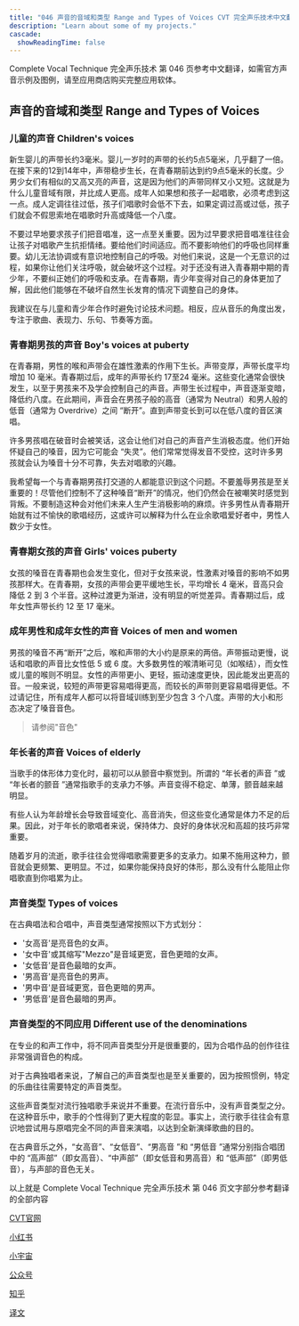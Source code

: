```yaml
---
title: "046 声音的音域和类型 Range and Types of Voices CVT 完全声乐技术中文翻译"
description: "Learn about some of my projects."
cascade:
  showReadingTime: false
---
```


Complete Vocal Technique 完全声乐技术 第 046 页参考中文翻译，如需官方声音示例及图例，请至应用商店购买完整应用软体。

## 声音的音域和类型 Range and Types of Voices

### 儿童的声音 Children's voices

新生婴儿的声带长约3毫米。婴儿一岁时的声带的长约5点5毫米，几乎翻了一倍。在接下来的12到14年中，声带稳步生长，在青春期前达到约9点5毫米的长度。少男少女们有相似的又高又亮的声音，这是因为他们的声带同样又小又短。这就是为什么儿童音域有限，并比成人更高。成年人如果想和孩子一起唱歌，必须考虑到这一点。成人定调往往过低，孩子们唱歌时会低不下去，如果定调过高或过低，孩子们就会不假思索地在唱歌时升高或降低一个八度。

不要过早地要求孩子们把音唱准，这一点至关重要。因为过早要求把音唱准往往会让孩子对唱歌产生抗拒情绪。要给他们时间适应。而不要影响他们的呼吸也同样重要。幼儿无法协调或有意识地控制自己的呼吸。对他们来说，这是一个无意识的过程，如果你让他们关注呼吸，就会破坏这个过程。对于还没有进入青春期中期的青少年，不要纠正她们的呼吸和支承。在青春期，青少年变得对自己的身体更加了解，因此他们能够在不破坏自然生长发育的情况下调整自己的身体。

我建议在与儿童和青少年合作时避免讨论技术问题。相反，应从音乐的角度出发，专注于歌曲、表现力、乐句、节奏等方面。

### 青春期男孩的声音 Boy's voices at puberty

在青春期，男性的喉和声带会在雄性激素的作用下生长。声带变厚，声带长度平均增加 10 毫米。青春期过后，成年的声带长约 17至24 毫米。这些变化通常会很快发生，以至于男孩来不及学会控制自己的声音。声带生长过程中，声音逐渐变暗，降低约八度。在此期间，声音会在男孩子般的高音（通常为 Neutral）和男人般的低音（通常为 Overdrive）之间 “断开”。直到声带变长到可以在低八度的音区演唱。

许多男孩唱在破音时会被笑话，这会让他们对自己的声音产生消极态度。他们开始怀疑自己的嗓音，因为它可能会 “失灵”。他们常常觉得发音不受控，这时许多男孩就会认为嗓音十分不可靠，失去对唱歌的兴趣。

我希望每一个与青春期男孩打交道的人都能意识到这个问题。不要羞辱男孩是至关重要的！尽管他们控制不了这种嗓音“断开”的情况，他们仍然会在被嘲笑时感觉到背叛。不要制造这种会对他们未来人生产生消极影响的麻烦。许多男性从青春期开始就有过不愉快的歌唱经历，这或许可以解释为什么在业余歌唱爱好者中，男性人数少于女性。

### 青春期女孩的声音 Girls' voices puberty

女孩的嗓音在青春期也会发生变化，但对于女孩来说，性激素对嗓音的影响不如男孩那样大。在青春期，女孩的声带会更平缓地生长，平均增长 4 毫米，音高只会降低 2 到 3 个半音。这种过渡更为渐进，没有明显的听觉差异。青春期过后，成年女性声带长约 12 至 17 毫米。

### 成年男性和成年女性的声音 Voices of men and women

男孩的嗓音不再“断开”之后，喉和声带的大小约是原来的两倍。声带振动更慢，说话和唱歌的声音比女性低 5 或 6 度。大多数男性的喉清晰可见（如喉结），而女性或儿童的喉则不明显。女性的声带更小、更轻，振动速度更快，因此能发出更高的音。一般来说，较短的声带更容易唱得更高，而较长的声带则更容易唱得更低。不过请记住，所有成年人都可以将音域训练到至少包含 3 个八度。声带的大小和形态决定了嗓音音色。

> 请参阅"音色"

### 年长者的声音 Voices of elderly

当歌手的体形体力变化时，最初可以从颤音中察觉到。所谓的 “年长者的声音 ”或 “年长者的颤音 ”通常指歌手的支承力不够。声音变得不稳定、单薄，颤音越来越明显。

有些人认为年龄增长会导致音域变化、高音消失，但这些变化通常是体力不足的后果。因此，对于年长的歌唱者来说，保持体力、良好的身体状况和高超的技巧非常重要。

随着岁月的流逝，歌手往往会觉得唱歌需要更多的支承力。如果不施用这种力，颤音就会更频繁、更明显。不过，如果你能保持良好的体形，那么没有什么能阻止你唱歌直到你唱累为止。

### 声音类型 Types of voices

在古典唱法和合唱中，声音类型通常按照以下方式划分：

- '女高音'是亮音色的女声。
- '女中音'或其缩写"Mezzo"是音域更宽，音色更暗的女声。
- '女低音'是音色最暗的女声。
- '男高音'是亮音色的男声。
- '男中音'是音域更宽，音色更暗的男声。
- '男低音'是音色最暗的男声。

### 声音类型的不同应用 Different use of the denominations

在专业的和声工作中，将不同声音类型分开是很重要的，因为合唱作品的创作往往非常强调音色的构成。

对于古典独唱者来说，了解自己的声音类型也是至关重要的，因为按照惯例，特定的乐曲往往需要特定的声音类型。

这些声音类型对流行独唱歌手来说并不重要。在流行音乐中，没有声音类型之分。在这种音乐中，歌手的个性得到了更大程度的彰显。事实上，流行歌手往往会有意识地尝试用与原唱完全不同的声音来演唱，以达到全新演绎歌曲的目的。

在古典音乐之外，“女高音”、“女低音”、“男高音 ”和 “男低音 ”通常分别指合唱团中的 “高声部”（即女高音）、“中声部”（即女低音和男高音）和 “低声部”（即男低音），与声部的音色无关。

以上就是 Complete Vocal Technique 完全声乐技术 第 046 页文字部分参考翻译的全部内容


[CVT官网](https://completevocalinstitute.com/complete-vocal-technique/)

[小红书](https://www.xiaohongshu.com/user/profile/627ff979000000002102aa68?xhsshare=CopyLink&appuid=627ff979000000002102aa68&apptime=1728791961)

[小宇宙](https://www.xiaoyuzhoufm.com/podcast/66be28dadb5e6d6bf99adc25)

[公众号](https://mp.weixin.qq.com/mp/appmsgalbum?action=getalbum&__biz=MzAxMjI3NzAxMg==&scene=1&album_id=3446246369961312256&count=3#wechat_redirect)


[知乎](https://www.zhihu.com/column/c_1825613276039491584)

[译文](https://euphia.github.io/zh-cn/posts/)